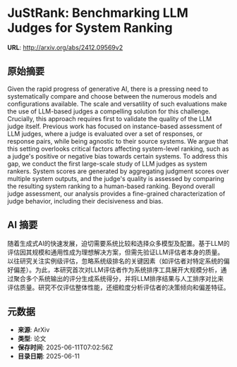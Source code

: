 # JuStRank: Benchmarking LLM Judges for System Ranking

**URL**: http://arxiv.org/abs/2412.09569v2

## 原始摘要

Given the rapid progress of generative AI, there is a pressing need to
systematically compare and choose between the numerous models and
configurations available. The scale and versatility of such evaluations make
the use of LLM-based judges a compelling solution for this challenge.
Crucially, this approach requires first to validate the quality of the LLM
judge itself. Previous work has focused on instance-based assessment of LLM
judges, where a judge is evaluated over a set of responses, or response pairs,
while being agnostic to their source systems. We argue that this setting
overlooks critical factors affecting system-level ranking, such as a judge's
positive or negative bias towards certain systems. To address this gap, we
conduct the first large-scale study of LLM judges as system rankers. System
scores are generated by aggregating judgment scores over multiple system
outputs, and the judge's quality is assessed by comparing the resulting system
ranking to a human-based ranking. Beyond overall judge assessment, our analysis
provides a fine-grained characterization of judge behavior, including their
decisiveness and bias.


## AI 摘要

随着生成式AI的快速发展，迫切需要系统比较和选择众多模型及配置。基于LLM的评估因其规模和通用性成为理想解决方案，但需先验证LLM评估者本身的质量。以往研究关注实例级评估，忽略系统级排名的关键因素（如评估者对特定系统的偏好偏差）。为此，本研究首次对LLM评估者作为系统排序工具展开大规模分析，通过聚合多个系统输出的评分生成系统得分，并将LLM排序结果与人工排序对比来评估质量。研究不仅评估整体性能，还细粒度分析评估者的决策倾向和偏差特征。

## 元数据

- **来源**: ArXiv
- **类型**: 论文
- **保存时间**: 2025-06-11T07:02:56Z
- **目录日期**: 2025-06-11
